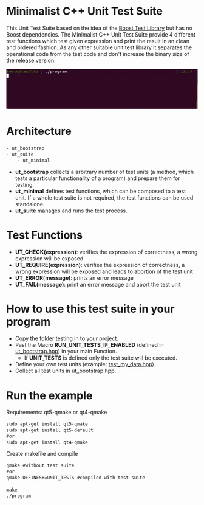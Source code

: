 Minimalist C++ Unit Test Suite
==============================
This Unit Test Suite based on the idea of the [Boost Test Library](http://www.boost.org/doc/libs/1_57_0/libs/test/doc/html/index.html) but  has no Boost dependencies. The Minimalist C++ Unit Test Suite provide 4 different test functions which test given expression and print the result in an clean and ordered fashion. As any other suitable unit test library it separates the operational code from the test code and don't increase the binary size of the release version.

![Unit Test Suite demo](https://github.com/aufgang001/cpp-minimalist_unit_test_suite/blob/master/images/unit_test_demo.gif)

Architecture
============

    - ut_bootstrap
    - ut_suite
        - ut_minimal 

* **ut_bootstrap** collects a arbitrary number of test units (a method, which tests a particular functionality of a program) and prepare them for testing.
* **ut_minimal** defines test functions, which can be composed to a test unit. If a whole test suite is not required, the test functions can be used standalone.
* **ut_suite** manages and runs the test process.


Test Functions
==============
* **UT_CHECK(expression)**: verifies the expression of correctness, a wrong expression will be exposed
* **UT_REQUIRE(expression)**: verifies the expression of correctness, a wrong expression will be exposed and leads to abortion of the test unit
* **UT_ERROR(message)**: prints an error message
* **UT_FAIL(message)**: print an error message and abort the test unit


How to use this test suite in your program
==========================================
* Copy the folder testing in to your project.
* Past the Macro **RUN_UNIT_TESTS_IF_ENABLED** (defined in [ut_bootstrap.hpp](testing/ut_bootstrap.hpp)) in your main Function.
    * If **UNIT_TESTS** is defined only the test suite will be executed.
* Define your own test units (example: [test_my_data.hpp](testing/test_my_data.hpp)).
* Collect all test units in ut_bootstrap.hpp.


Run the example
===============
Requirements: qt5-qmake or qt4-qmake

    sudo apt-get install qt5-qmake
    sudo apt-get install qt5-default
    #or
    sudo apt-get install qt4-qmake

Create makefile and compile

    qmake #without test suite
    #or
    qmake DEFINES+=UNIT_TESTS #compiled with test suite
    
    make
    ./program
